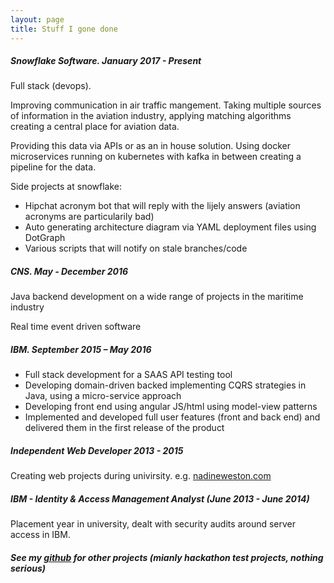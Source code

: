 ```yaml
---
layout: page
title: Stuff I gone done
---
```


##### Snowflake Software. January 2017 - Present

Full stack (devops).

Improving communication in air traffic mangement. Taking multiple sources of information in the aviation industry, applying matching algorithms creating a central place for aviation data.

Providing this data via APIs or as an in house solution. 
Using docker microservices running on kubernetes with kafka in between creating a pipeline for the data.

Side projects at snowflake:

 - Hipchat acronym bot that will reply with the lijely answers (aviation acronyms are particularily bad)
 - Auto generating architecture diagram via YAML deployment files using DotGraph
 - Various scripts that will notify on stale branches/code

##### CNS. May - December 2016

Java backend development on a wide range of projects in the maritime industry

Real time event driven software

##### IBM. September 2015 – May 2016

 - Full stack development for a SAAS API testing tool
 - Developing domain-driven backed implementing CQRS strategies in Java, using a micro-service approach
 - Developing front end using angular JS/html using model-view patterns
 - Implemented and developed full user features (front and back end) and delivered them in the first release of the product

##### Independent Web Developer 2013 - 2015

 Creating web projects during univirsity.
 e.g. [nadineweston.com](http://nadineweston.com/) 

##### IBM - Identity & Access Management Analyst (June 2013 - June 2014)

Placement year in university, dealt with security audits around server access in IBM.

##### See my [github](https://github.com/podypodpod) for other projects (mianly hackathon test projects, nothing serious)

